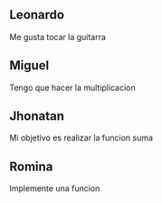 ## Leonardo
Me gusta tocar la guitarra

## Miguel
Tengo que hacer la multiplicacion
## Jhonatan
Mi objetivo es realizar la funcion suma

## Romina
Implemente una funcion
